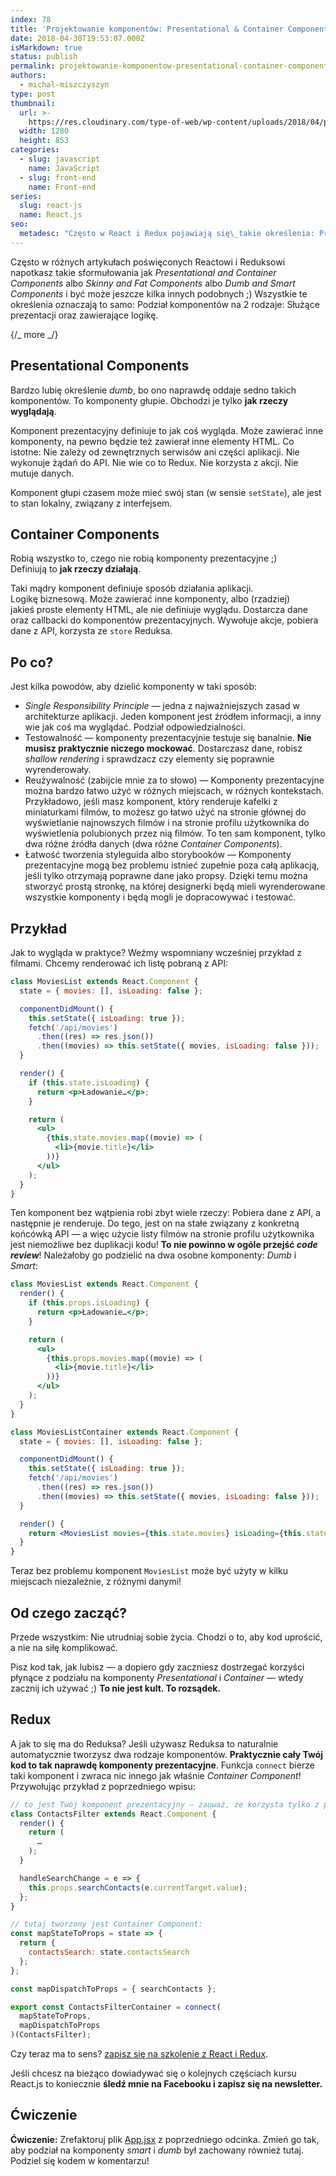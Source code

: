 ```yaml
---
index: 78
title: 'Projektowanie komponentów: Presentational & Container Components'
date: 2018-04-30T19:53:07.000Z
isMarkdown: true
status: publish
permalink: projektowanie-komponentow-presentational-container-components
authors:
  - michal-miszczyszyn
type: post
thumbnail:
  url: >-
    https://res.cloudinary.com/type-of-web/wp-content/uploads/2018/04/presentational-container-components2.jpg
  width: 1280
  height: 853
categories:
  - slug: javascript
    name: JavaScript
  - slug: front-end
    name: Front-end
series:
  slug: react-js
  name: React.js
seo:
  metadesc: "Często w React i Redux pojawiają się\_takie określenia: Presentational and Container Components albo Skinny and Fat Components albo Dumb and Smart Components… co to w ogóle jest? Jak powinna wyglądać architektura aplikacji opertej o React i Redux?"
---
```


Często w różnych artykułach poświęconych Reactowi i Reduksowi napotkasz takie sformułowania jak _Presentational and Container Components_ albo _Skinny and Fat Components_ albo _Dumb and Smart Components_ i być może jeszcze kilka innych podobnych ;) Wszystkie te określenia oznaczają to samo: Podział komponentów na 2 rodzaje: Służące prezentacji oraz zawierające logikę.

{/_ more _/}

## Presentational Components

Bardzo lubię określenie _dumb_, bo ono naprawdę oddaje sedno takich komponentów. To komponenty głupie. Obchodzi je tylko **jak rzeczy wyglądają**.

Komponent prezentacyjny definiuje to jak coś wygląda. Może zawierać inne komponenty, na pewno będzie też zawierał inne elementy HTML. Co istotne: Nie zależy od zewnętrznych serwisów ani części aplikacji. Nie wykonuje żądań do API. Nie wie co to Redux. Nie korzysta z akcji. Nie mutuje danych.

Komponent głupi czasem może mieć swój stan (w sensie `setState`), ale jest to stan lokalny, związany z interfejsem.

## Container Components

Robią wszystko to, czego nie robią komponenty prezentacyjne ;) Definiują to **jak rzeczy działają**.

Taki mądry komponent definiuje sposób działania aplikacji. Logikę biznesową. Może zawierać inne komponenty, albo (rzadziej) jakieś proste elementy HTML, ale nie definiuje wyglądu. Dostarcza dane oraz callbacki do komponentów prezentacyjnych. Wywołuje akcje, pobiera dane z API, korzysta ze `store` Reduksa.

## Po co?

Jest kilka powodów, aby dzielić komponenty w taki sposób:

- _Single Responsibility Principle_ — jedna z najważniejszych zasad w architekturze aplikacji. Jeden komponent jest źródłem informacji, a inny wie jak coś ma wyglądać. Podział odpowiedzialności.
- Testowalność — komponenty prezentacyjnie testuje się banalnie. **Nie musisz praktycznie niczego mockować**. Dostarczasz dane, robisz _shallow rendering_ i sprawdzacz czy elementy się poprawnie wyrenderowały.
- Reużywalność (zabijcie mnie za to słowo) — Komponenty prezentacyjne można bardzo łatwo użyć w różnych miejscach, w różnych kontekstach. Przykładowo, jeśli masz komponent, który renderuje kafelki z miniaturkami filmów, to możesz go łatwo użyć na stronie głównej do wyświetlanie najnowszych filmów i na stronie profilu użytkownika do wyświetlenia polubionych przez nią filmów. To ten sam komponent, tylko dwa różne źródła danych (dwa różne _Container Components_).
- Łatwość tworzenia styleguida albo storybooków — Komponenty prezentacyjne mogą bez problemu istnieć zupełnie poza całą aplikacją, jeśli tylko otrzymają poprawne dane jako propsy. Dzięki temu można stworzyć prostą stronkę, na której designerki będą mieli wyrenderowane wszystkie komponenty i będą mogli je dopracowywać i testować.

## Przykład

Jak to wygląda w praktyce? Weźmy wspomniany wcześniej przykład z filmami. Chcemy renderować ich listę pobraną z API:

```jsx
class MoviesList extends React.Component {
  state = { movies: [], isLoading: false };

  componentDidMount() {
    this.setState({ isLoading: true });
    fetch('/api/movies')
      .then((res) => res.json())
      .then((movies) => this.setState({ movies, isLoading: false }));
  }

  render() {
    if (this.state.isLoading) {
      return <p>Ładowanie…</p>;
    }

    return (
      <ul>
        {this.state.movies.map((movie) => (
          <li>{movie.title}</li>
        ))}
      </ul>
    );
  }
}
```

Ten komponent bez wątpienia robi zbyt wiele rzeczy: Pobiera dane z API, a następnie je renderuje. Do tego, jest on na stałe związany z konkretną końcówką API — a więc użycie listy filmów na stronie profilu użytkownika jest niemożliwe bez duplikacji kodu! **To nie powinno w ogóle przejść _code review_**! Należałoby go podzielić na dwa osobne komponenty: _Dumb_ i _Smart_:

```jsx
class MoviesList extends React.Component {
  render() {
    if (this.props.isLoading) {
      return <p>Ładowanie…</p>;
    }

    return (
      <ul>
        {this.props.movies.map((movie) => (
          <li>{movie.title}</li>
        ))}
      </ul>
    );
  }
}
```

```jsx
class MoviesListContainer extends React.Component {
  state = { movies: [], isLoading: false };

  componentDidMount() {
    this.setState({ isLoading: true });
    fetch('/api/movies')
      .then((res) => res.json())
      .then((movies) => this.setState({ movies, isLoading: false }));
  }

  render() {
    return <MoviesList movies={this.state.movies} isLoading={this.state.isLoading} />;
  }
}
```

Teraz bez problemu komponent `MoviesList` może być użyty w kilku miejscach niezależnie, z różnymi danymi!

## Od czego zacząć?

Przede wszystkim: Nie utrudniaj sobie życia. Chodzi o to, aby kod uprościć, a nie na siłę komplikować.

Pisz kod tak, jak lubisz — a dopiero gdy zaczniesz dostrzegać korzyści płynące z podziału na komponenty _Presentational_ i _Container_ — wtedy zacznij ich używać ;) **To nie jest kult. To rozsądek.**

## Redux

A jak to się ma do Reduksa? Jeśli używasz Reduksa to naturalnie automatycznie tworzysz dwa rodzaje komponentów. **Praktycznie cały Twój kod to tak naprawdę komponenty prezentacyjne**. Funkcja `connect` bierze taki komponent i zwraca nic innego jak właśnie _Container Component_! Przywołując przykład z poprzedniego wpisu:

```jsx
// to jest Twój komponent prezentacyjny — zauważ, że korzysta tylko z przekazanych propsów!
class ContactsFilter extends React.Component {
  render() {
    return (
      …
    );
  }

  handleSearchChange = e => {
    this.props.searchContacts(e.currentTarget.value);
  };
}

// tutaj tworzony jest Container Component:
const mapStateToProps = state => {
  return {
    contactsSearch: state.contactsSearch
  };
};

const mapDispatchToProps = { searchContacts };

export const ContactsFilterContainer = connect(
  mapStateToProps,
  mapDispatchToProps
)(ContactsFilter);
```

Czy teraz ma to sens? <a href="https://szkolenia.typeofweb.com/" target="_blank">zapisz się na szkolenie z React i Redux</a>.

Jeśli chcesz na bieżąco dowiadywać się o kolejnych częściach kursu React.js to koniecznie <strong>śledź mnie na Facebooku i zapisz się na newsletter.</strong>
<NewsletterForm />
<FacebookPageWidget />

## Ćwiczenie

**Ćwiczenie:** Zrefaktoruj plik [App.jsx](https://github.com/mmiszy/typeofweb-kurs-react/blob/contacts-list-3-redux/src/App.jsx) z poprzedniego odcinka. Zmień go tak, aby podział na komponenty _smart_ i _dumb_ był zachowany również tutaj. Podziel się kodem w komentarzu!
